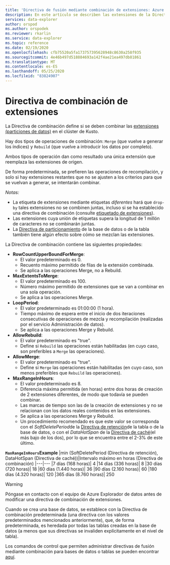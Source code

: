 ```yaml
---
title: 'Directiva de fusión mediante combinación de extensiones: Azure Explorador de datos | Microsoft Docs'
description: En este artículo se describen las extensiones de la Directiva de combinación de Azure Explorador de datos.
services: data-explorer
author: orspod
ms.author: orspodek
ms.reviewer: rkarlin
ms.service: data-explorer
ms.topic: reference
ms.date: 02/19/2020
ms.openlocfilehash: cfb75520a5fa173757395628948c8630a258f935
ms.sourcegitcommit: 4e46b497d518884693a142f4ae21ea497db81861
ms.translationtype: MT
ms.contentlocale: es-ES
ms.lasthandoff: 05/25/2020
ms.locfileid: "83824907"
---
```

# <a name="extents-merge-policy"></a>Directiva de combinación de extensiones
La Directiva de combinación define si se deben combinar las [extensiones (particiones de datos)](../management/extents-overview.md) en el clúster de Kusto.

Hay dos tipos de operaciones de combinación: `Merge` (que vuelve a generar los índices) y `Rebuild` (que vuelve a introducir los datos por completo).

Ambos tipos de operación dan como resultado una única extensión que reemplaza las extensiones de origen.

De forma predeterminada, se prefieren las operaciones de recompilación, y solo si hay extensiones restantes que no se ajusten a los criterios para que se vuelvan a generar, se intentarán combinar.  

*Notas:*
- La etiqueta de extensiones mediante etiquetas *diferentes* hará que `drop-by` tales extensiones no se combinen juntas, incluso si se ha establecido una directiva de combinación (consulte [etiquetado de extensiones](../management/extents-overview.md#extent-tagging)).
- Las extensiones cuya unión de etiquetas supera la longitud de 1 millón de caracteres no se combinarán juntas.
- La [Directiva de particionamiento](./shardingpolicy.md) de la base de datos o de la tabla también tiene algún efecto sobre cómo se mezclan las extensiones.

La Directiva de combinación contiene las siguientes propiedades:

- **RowCountUpperBoundForMerge**:
    - El valor predeterminado es 0.
    - Recuento máximo permitido de filas de la extensión combinada.
    - Se aplica a las operaciones Merge, no a Rebuild.  
- **MaxExtentsToMerge**:
    - El valor predeterminado es 100.
    - Número máximo permitido de extensiones que se van a combinar en una sola operación.
    - Se aplica a las operaciones Merge.
- **LoopPeriod**:
    - El valor predeterminado es 01:00:00 (1 hora).
    - Tiempo máximo de espera entre el inicio de dos iteraciones consecutivas de operaciones de mezcla y recompilación (realizadas por el servicio Administración de datos).
    - Se aplica a las operaciones Merge y Rebuild.
- **AllowRebuild**:
    - El valor predeterminado es "true".
    - Define si `Rebuild` las operaciones están habilitadas (en cuyo caso, son preferibles a `Merge` las operaciones).
- **AllowMerge**:
    - El valor predeterminado es "true".
    - Define si `Merge` las operaciones están habilitadas (en cuyo caso, son menos preferibles que `Rebuild` las operaciones).
- **MaxRangeInHours**:
    - El valor predeterminado es 8.
    - Diferencia máxima permitida (en horas) entre dos horas de creación de 2 extensiones diferentes, de modo que todavía se pueden combinar.
    - Las marcas de tiempo son las de la creación de extensiones y no se relacionan con los datos reales contenidos en las extensiones.
    - Se aplica a las operaciones Merge y Rebuild.
    - Un procedimiento recomendado es que este valor se corresponda con el *SoftDeletePeriod*de la [Directiva de retención](./retentionpolicy.md)de la tabla o de la base de datos, o con el *DataHotSpan* de la [Directiva de caché](./cachepolicy.md)(el más bajo de los dos), por lo que se encuentra entre el 2-3% de este último.

**`MaxRangeInHours`Example**
|min (SoftDeletePeriod (Directiva de retención), DataHotSpan (Directiva de caché))|Intervalo máximo en horas (Directiva de combinación)
|---|---
|7 días (168 horas)| 4
|14 días (336 horas)| 8
|30 días (720 horas)| 18
|60 días (1.440 horas)| 36
|90 días (2.160 horas)| 60
|180 días (4.320 horas)| 120
|365 días (8.760 horas)| 250

> [!WARNING]
> Póngase en contacto con el equipo de Azure Explorador de datos antes de modificar una directiva de combinación de extensiones.

Cuando se crea una base de datos, se establece con la Directiva de combinación predeterminada (una directiva con los valores predeterminados mencionados anteriormente), que, de forma predeterminada, es heredada por todas las tablas creadas en la base de datos (a menos que sus directivas se invaliden explícitamente en el nivel de tabla).

Los comandos de control que permiten administrar directivas de fusión mediante combinación para bases de datos o tablas se pueden encontrar [aquí](../management/merge-policy.md).
